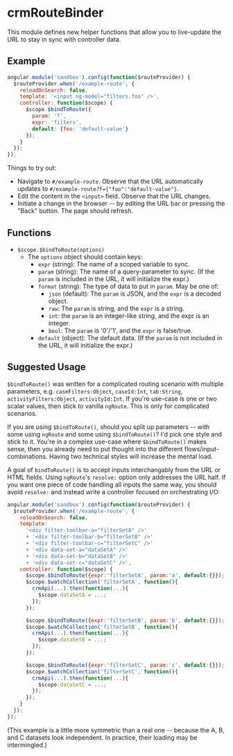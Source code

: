 # crmRouteBinder

This module defines new helper functions that allow you to live-update the
URL to stay in sync with controller data.

## Example

```js
angular.module('sandbox').config(function($routeProvider) {
  $routeProvider.when('/example-route', {
    reloadOnSearch: false,
    template: '<input ng-model="filters.foo" />',
    controller: function($scope) {
      $scope.$bindToRoute({
        param: 'f',
        expr: 'filters',
        default: {foo: 'default-value'}
      });
    }
  });
});
```

Things to try out:

 * Navigate to `#/example-route`. Observe that the URL automatically
   updates to `#/example-route?f={"foo":"default-value"}`.
 * Edit the content in the `<input>` field. Observe that the URL changes.
 * Initiate a change in the browser -- by editing the URL bar or pressing
   the "Back" button.  The page should refresh.

## Functions

 * `$scope.$bindToRoute(options)`
   * The `options` object should contain keys:
     * `expr` (string): The name of a scoped variable to sync.
     * `param` (string): The name of a query-parameter to sync. (If the `param` is included in the URL, it will initialize the expr.)
     * `format` (string): The type of data to put in `param`. May be one of:
       * `json` (default): The `param` is JSON, and the `expr` is a decoded object.
       * `raw`: The `param` is string, and the `expr` is a string.
       * `int`: the `param` is an integer-like string, and the expr is an integer.
       * `bool`: The `param` is '0'/'1', and the `expr` is false/true.
     * `default` (object): The default data. (If the `param` is not included in the URL, it will initialize the expr.)

## Suggested Usage

`$bindToRoute()` was written for a complicated routing scenario with
multiple parameters, e.g.  `caseFilters:Object`, `caseId:Int`, `tab:String`,
`activityFilters:Object`, `activityId:Int`.  If you're use-case is one or
two scalar values, then stick to vanilla `ngRoute`. This is only for
complicated scenarios.

If you are using `$bindToRoute()`, should you split up parameters -- with
some using `ngRoute` and some using `$bindToRoute()`?  I'd pick one style
and stick to it.  You're in a complex use-case where `$bindToRoute()` makes
sense, then you already need to put thought into the different
flows/input-combinations.  Having two technical styles will increase the
mental load.

A goal of `bindToRoute()` is to accept inputs interchangably from the URL or
HTML fields.  Using `ngRoute`'s `resolve:` option only addresses the URL
half.  If you want one piece of code handling all inputs the same way, you
should avoid `resolve:` and instead write a controller focused on
orchestrating I/O:

```js
angular.module('sandbox').config(function($routeProvider) {
  $routeProvider.when('/example-route', {
    reloadOnSearch: false,
    template:
      '<div filter-toolbar-a="filterSetA" />'
      + '<div filter-toolbar-b="filterSetB" />'
      + '<div filter-toolbar-c="filterSetC" />'
      + '<div data-set-a="dataSetA" />'
      + '<div data-set-b="dataSetB" />'
      + '<div data-set-c="dataSetC" />',
    controller: function($scope) {
      $scope.$bindToRoute({expr:'filterSetA', param:'a', default:{}});
      $scope.$watchCollection('filterSetA', function(){
        crmApi(...).then(function(...){
          $scope.dataSetA = ...;
        });
      });

      $scope.$bindToRoute({expr:'filterSetB', param:'b', default:{}});
      $scope.$watchCollection('filterSetB', function(){
        crmApi(...).then(function(...){
          $scope.dataSetB = ...;
        });
      });

      $scope.$bindToRoute({expr:'filterSetC', param:'c', default:{}});
      $scope.$watchCollection('filterSetC', function(){
        crmApi(...).then(function(...){
          $scope.dataSetC = ...;
        });
      });
    }
  });
});
```

(This example is a little more symmetric than a real one -- because the A,
B, and C datasets look independent.  In practice, their loading may be
intermingled.)
